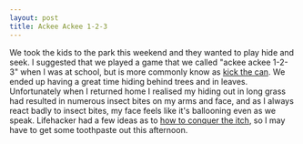```yaml
--- 
layout: post
title: Ackee Ackee 1-2-3
---
```

We took the kids to the park this weekend and they wanted to play hide and seek. I suggested that we played a game that we called "ackee ackee 1-2-3" when I was at school, but is more commonly know as [kick the can](http://en.wikipedia.org/wiki/Kick_the_can). We ended up having a great time hiding behind trees and in leaves. Unfortunately when I returned home I realised my hiding out in long grass had resulted in numerous insect bites on my arms and face, and as I always react badly to insect bites, my face feels like it's ballooning even as we speak. Lifehacker had a few ideas as to [how to conquer the itch](http://lifehacker.com/software/outdoors/conquer-your-itchy-mosquito-bite-269569.php), so I may have to get some toothpaste out this afternoon.
